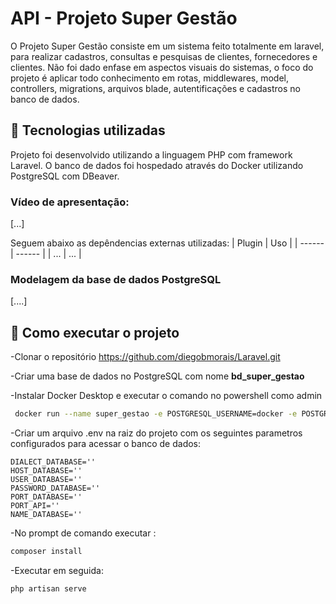 # API - Projeto Super Gestão
O Projeto Super Gestão consiste em um sistema feito totalmente em laravel, para realizar cadastros, consultas e pesquisas de clientes, fornecedores e clientes. Não foi dado enfase em aspectos visuais do sistemas, o foco do projeto é aplicar todo conhecimento em rotas, middlewares, model, controllers, migrations, arquivos blade, autentificações e cadastros no banco de dados.

## 🔧 Tecnologias utilizadas

Projeto foi desenvolvido utilizando a linguagem PHP com framework Laravel. O banco de dados foi hospedado através do Docker utilizando PostgreSQL com DBeaver. 

### Vídeo de apresentação: 
[...]

Seguem abaixo as depêndencias externas utilizadas:
| Plugin | Uso |
| ------ | ------ |
| ... | ... |

### Modelagem da base de dados PostgreSQL
[....]

## 🚀 Como executar o projeto

-Clonar o repositório https://github.com/diegobmorais/Laravel.git

-Criar uma base de dados no PostgreSQL com nome **bd_super_gestao**

-Instalar Docker Desktop e executar o comando no powershell como admin

```sh
 docker run --name super_gestao -e POSTGRESQL_USERNAME=docker -e POSTGRESQL_PASSWORD=docker -e POSTGRESQL_DATABASE=bd_super_gestao -p 5432:5432 bitnami/postgresql
``` 

-Criar um arquivo .env na raiz do projeto com os seguintes parametros configurados para acessar o banco de dados:
```
DIALECT_DATABASE=''
HOST_DATABASE=''
USER_DATABASE=''
PASSWORD_DATABASE=''
PORT_DATABASE=''
PORT_API=''
NAME_DATABASE=''
```

-No prompt de comando executar :
```sh
composer install 
```
-Executar em seguida:
```sh
php artisan serve
```

